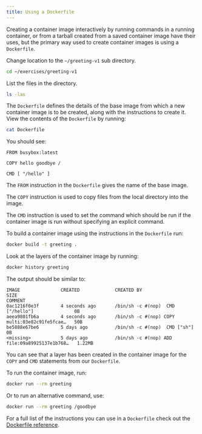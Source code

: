 ```yaml
---
title: Using a Dockerfile
---
```


Creating a container image interactively by running commands in a running container, or from a tarball created from a saved container image have their uses, but the primary way used to create container images is using a `Dockerfile`.

Change location to the `~/greeting-v1` sub directory.

```bash
cd ~/exercises/greeting-v1
```

List the files in the directory.

```bash
ls -las
```

The `Dockerfile` defines the details of the base image from which a new container image is to be created, along with the instructions to create it. View the contents of the `Dockerfile` by running:

```bash
cat Dockerfile
```

You should see:

```
FROM busybox:latest

COPY hello goodbye /

CMD [ "/hello" ]
```

The `FROM` instruction in the `Dockerfile` gives the name of the base image.

The `COPY` instruction is used to copy files from the local directory into the image.

The `CMD` instruction is used to set the command which should be run if the container image is run without specifying an explicit command.

To build a container image using the instructions in the `Dockerfile` run:

```bash
docker build -t greeting .
```

Look at the layers of the container image by running:

```bash
docker history greeting
```

The output should be similar to:

```
IMAGE               CREATED             CREATED BY                                      SIZE
COMMENT
0ac1216f0e3f        4 seconds ago       /bin/sh -c #(nop)  CMD ["/hello"]               0B
aeea9801fb6a        4 seconds ago       /bin/sh -c #(nop) COPY multi:03e82c91fe5fcae…   50B
be5888e67be6        5 days ago          /bin/sh -c #(nop)  CMD ["sh"]                   0B
<missing>           5 days ago          /bin/sh -c #(nop) ADD file:09a89925137e1b768…   1.22MB
```

You can see that a layer has been created in the container image for the `COPY` and `CMD` statements from our `Dockerfile`.

To run the container image, run:

```bash
docker run --rm greeting
```

Or to run an alternative command, use:

```bash
docker run --rm greeting /goodbye
```

For a full list of the instructions you can use in a `Dockerfile` check out the [Dockerfile reference](https://docs.docker.com/engine/reference/builder/).

